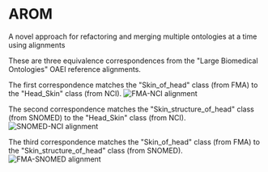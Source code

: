 # AROM
A novel approach for refactoring and merging multiple ontologies at a time using alignments

These are three equivalence correspondences from the "Large Biomedical Ontologies" OAEI reference alignments.

The first correspondence matches the "Skin_of_head" class (from FMA) to the "Head_Skin" class (from NCI).
![FMA-NCI alignment](https://github.com/inesosman/AROM/tree/master/Figures/FMA-NCI.png)

The second correspondence matches the "Skin_structure_of_head" class (from SNOMED) to the "Head_Skin" class (from NCI).
![SNOMED-NCI alignment](https://github.com/inesosman/AROM/tree/master/Figures/SNOMED-NCI.png)

The third correspondence matches the "Skin_of_head" class (from FMA) to the "Skin_structure_of_head" class (from SNOMED).
![FMA-SNOMED alignment](https://github.com/inesosman/AROM/tree/master/Figures/FMA-SNOMED.png)
